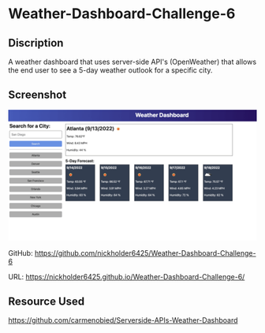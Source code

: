 # Weather-Dashboard-Challenge-6

## Discription

A weather dashboard that uses server-side API's (OpenWeather) that allows the end user to see a 5-day weather outlook for a specific city.

## Screenshot

![Screenshot/Demo](./assets/images/06-server-side-apis-homework-demo.png)

GitHub: https://github.com/nickholder6425/Weather-Dashboard-Challenge-6

URL:    https://nickholder6425.github.io/Weather-Dashboard-Challenge-6/

## Resource Used

https://github.com/carmenobied/Serverside-APIs-Weather-Dashboard
